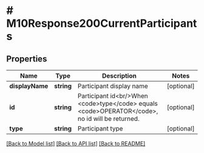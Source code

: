 # # M10Response200CurrentParticipants

## Properties

Name | Type | Description | Notes
------------ | ------------- | ------------- | -------------
**displayName** | **string** | Participant display name | [optional]
**id** | **string** | Participant id&lt;br/&gt;When &lt;code&gt;type&lt;/code&gt; equals &lt;code&gt;OPERATOR&lt;/code&gt;, no id will be returned. | [optional]
**type** | **string** | Participant type | [optional]

[[Back to Model list]](../../README.md#models) [[Back to API list]](../../README.md#endpoints) [[Back to README]](../../README.md)
